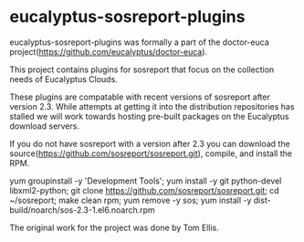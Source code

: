 eucalyptus-sosreport-plugins
============================

eucalyptus-sosreport-plugins was formally a part of the doctor-euca project(https://github.com/eucalyptus/doctor-euca).

This project contains plugins for sosreport that focus on the collection needs of Eucalyptus Clouds.

These plugins are compatable with recent versions of sosreport after version 2.3. While attempts at getting it into the distribution repositories has stalled we will work towards hosting pre-built packages on the Eucalyptus download servers.

If you do not have sosreport with a version after 2.3 you can download the source(https://github.com/sosreport/sosreport.git), compile, and install the RPM.

yum groupinstall -y 'Development Tools'; yum install -y git python-devel libxml2-python; git clone https://github.com/sosreport/sosreport.git; cd ~/sosreport; make clean rpm; yum remove -y sos; yum install -y dist-build/noarch/sos-2.3-1.el6.noarch.rpm

The original work for the project was done by Tom Ellis.
